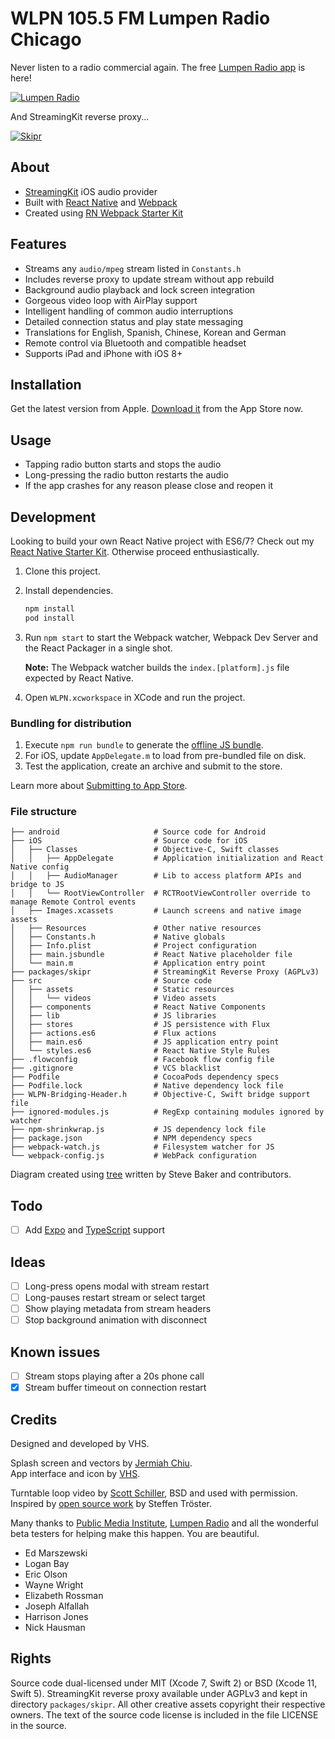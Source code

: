 # WLPN 105.5 FM Lumpen Radio Chicago

Never listen to a radio commercial again. The free [Lumpen Radio app](https://appsto.re/us/NedV7.i) is here!

[![Lumpen Radio](https://codeberg.org/vhs/lumpen-radio/raw/branch/trunk/app-cover-fs8.png "Application simulated in iOS 13")](https://vhs.codeberg.page/code/lumpen-radio/assets/5_6226640352183320745.mp4)

And StreamingKit reverse proxy...

[![Skipr](https://codeberg.org/vhs/lumpen-radio/raw/branch/trunk/packages/skipr/skipr-logo-fs8.png)](https:///codeberg.org/vhs/lumpen-radio/src/branch/master/packages/skipr)

## About

- [StreamingKit](https://github.com/tumtumtum/StreamingKit/) iOS audio provider
- Built with [React Native](https://facebook.github.io/react-native/) and [Webpack](https://webpack.js.org/)
- Created using [RN Webpack Starter Kit](https://vhs.codeberg.page/code/react-native-webpack-starter-kit)

## Features

- Streams any `audio/mpeg` stream listed in `Constants.h`
- Includes reverse proxy to update stream without app rebuild
- Background audio playback and lock screen integration
- Gorgeous video loop with AirPlay support
- Intelligent handling of common audio interruptions
- Detailed connection status and play state messaging
- Translations for English, Spanish, Chinese, Korean and German
- Remote control via Bluetooth and compatible headset
- Supports iPad and iPhone with iOS 8+

## Installation

Get the latest version from Apple. [Download it](https://appsto.re/us/NedV7.i) from the App Store now.

## Usage

- Tapping radio button starts and stops the audio
- Long-pressing the radio button restarts the audio
- If the app crashes for any reason please close and reopen it

## Development

Looking to build your own React Native project with ES6/7? Check out my [React Native Starter Kit](https://codeberg.org/vhs/react-native-webpack-starter-kit). Otherwise proceed enthusiastically.

1. Clone this project.
2. Install dependencies.

    ```sh
    npm install
    pod install
    ```

3. Run `npm start` to start the Webpack watcher, Webpack Dev Server and the React Packager in a single shot.

   **Note:** The Webpack watcher builds the `index.[platform].js` file expected by React Native.

4. Open `WLPN.xcworkspace` in XCode and run the project.

### Bundling for distribution

1. Execute `npm run bundle` to generate the [offline JS bundle](https://facebook.github.io/react-native/docs/running-on-device-ios.html#using-offline-bundle).
2. For iOS, update `AppDelegate.m` to load from pre-bundled file on disk.
3. Test the application, create an archive and submit to the store.

Learn more about [Submitting to App Store](https://vhs.codeberg.page/reflecting-on-react-native-development/#submitting-to-app-store).

### File structure

    ├── android                     # Source code for Android
    ├── iOS                         # Source code for iOS
    │   ├── Classes                 # Objective-C, Swift classes
    │   │   ├── AppDelegate         # Application initialization and React Native config
    │   │   ├── AudioManager        # Lib to access platform APIs and bridge to JS
    │   │   └── RootViewController  # RCTRootViewController override to manage Remote Control events
    │   ├── Images.xcassets         # Launch screens and native image assets
    │   ├── Resources               # Other native resources
    │   ├── Constants.h             # Native globals
    │   ├── Info.plist              # Project configuration
    │   ├── main.jsbundle           # React Native placeholder file
    │   └── main.m                  # Application entry point
    ├── packages/skipr              # StreamingKit Reverse Proxy (AGPLv3)
    ├── src                         # Source code
    │   ├── assets                  # Static resources
    │   │   └── videos              # Video assets
    │   ├── components              # React Native Components
    │   ├── lib                     # JS libraries
    │   ├── stores                  # JS persistence with Flux
    │   ├── actions.es6             # Flux actions
    │   ├── main.es6                # JS application entry point
    │   └── styles.es6              # React Native Style Rules
    ├── .flowconfig                 # Facebook flow config file
    ├── .gitignore                  # VCS blacklist
    ├── Podfile                     # CocoaPods dependency specs
    ├── Podfile.lock                # Native dependency lock file
    ├── WLPN-Bridging-Header.h      # Objective-C, Swift bridge support file
    ├── ignored-modules.js          # RegExp containing modules ignored by watcher
    ├── npm-shrinkwrap.js           # JS dependency lock file
    ├── package.json                # NPM dependency specs
    ├── webpack-watch.js            # Filesystem watcher for JS
    └── webpack-config.js           # WebPack configuration

Diagram created using [tree](https://mama.indstate.edu/users/ice/tree/) written by Steve Baker and contributors.

## Todo

- [ ] Add [Expo](https://expo.io/) and [TypeScript](https://www.typescriptlang.org/) support

## Ideas

- [ ] Long-press opens modal with stream restart
- [ ] Long-pauses restart stream or select target
- [ ] Show playing metadata from stream headers
- [ ] Stop background animation with disconnect

## Known issues

- [ ] Stream stops playing after a 20s phone call
- [x] Stream buffer timeout on connection restart

## Credits

Designed and developed by VHS.

Splash screen and vectors by [Jermiah Chiu](https://jeremiahchiu.com).<br>
App interface and icon by [VHS](https://vhs.codeberg.page).

Turntable loop video by [Scott Schiller](https://www.scottschiller.com/), BSD and used with permission.<br>
Inspired by [open source work](https://github.com/stetro/domradio-ios/) by Steffen Tröster.

Many thanks to [Public Media Institute](https://www.publicmediainstitute.com/), [Lumpen Radio](https://www.lumpenradio.com) and all the wonderful beta testers for helping make this happen. You are beautiful.

- Ed Marszewski
- Logan Bay
- Eric Olson
- Wayne Wright
- Elizabeth Rossman
- Joseph Alfallah
- Harrison Jones
- Nick Hausman

## Rights

Source code dual-licensed under MIT (Xcode 7, Swift 2) or BSD (Xcode 11, Swift 5). StreamingKit reverse proxy available under AGPLv3 and kept in directory `packages/skipr`. All other creative assets copyright their respective owners. The text of the source code license is included in the file LICENSE in the source.
